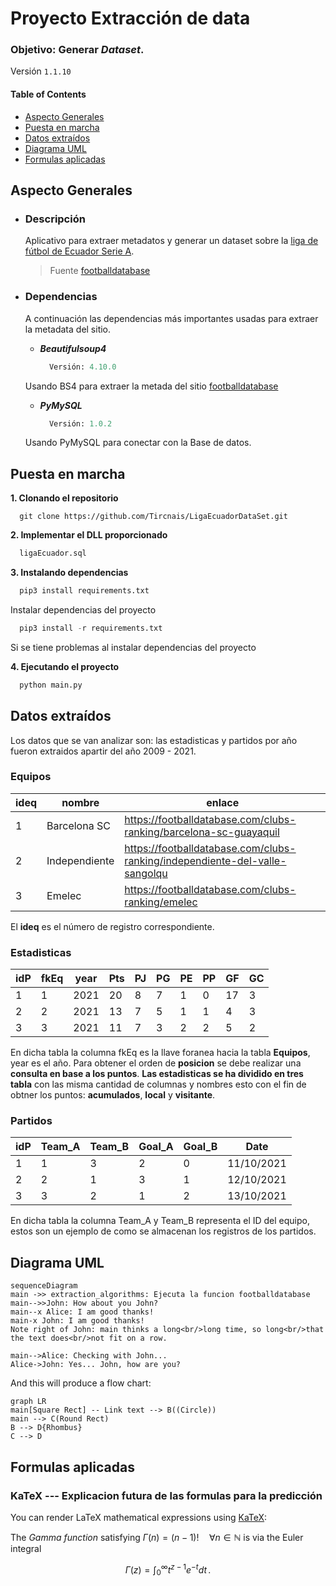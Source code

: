 Proyecto Extracción de data
======================

### Objetivo: Generar _Dataset_.

Versión `1.1.10`

#### Table of Contents

- [Aspecto Generales](#Aspecto-Generales)  
- [Puesta en marcha](#Puesta-en-marcha)
- [Datos extraídos](#Datos-extraídos)  
- [Diagrama UML](#Diagrama-UML)  
- [Formulas aplicadas](#Formulas-aplicadas)  

## Aspecto Generales

- ### Descripción

  Aplicativo para extraer metadatos y generar un dataset sobre la [liga de fútbol de Ecuador Serie A](https://footballdatabase.com/league-scores-tables/ecuador-serie-a-2021).
  
  > Fuente [footballdatabase](https://footballdatabase.com)

- ### Dependencias
  
  A continuación las dependencias más importantes usadas para extraer la metadata del sitio.
  - **_Beautifulsoup4_**

    ```python
      Versión: 4.10.0
    ```
  
  Usando BS4 para extraer la metada del sitio  [footballdatabase](https://footballdatabase.com)
  - **_PyMySQL_**
  
    ```python
      Versión: 1.0.2
    ```

  Usando PyMySQL para conectar con la Base de datos.

## Puesta en marcha

**1. Clonando el repositorio**

```git
  git clone https://github.com/Tircnais/LigaEcuadorDataSet.git
```

**2. Implementar el DLL proporcionado**

```sql
  ligaEcuador.sql
```

**3. Instalando dependencias**

```python
  pip3 install requirements.txt
```

Instalar dependencias del proyecto

```python
  pip3 install -r requirements.txt
```

Si se tiene problemas al instalar dependencias del proyecto

**4. Ejecutando el proyecto**

```python
  python main.py
```

## Datos extraídos

Los datos que se van analizar son: las estadisticas y partidos por año fueron extraidos apartir del año 2009 - 2021.

### Equipos

| ideq | nombre        | enlace                                                                      |
|------|---------------|-----------------------------------------------------------------------------|
| 1    | Barcelona SC  | https://footballdatabase.com/clubs-ranking/barcelona-sc-guayaquil           |
| 2    | Independiente | https://footballdatabase.com/clubs-ranking/independiente-del-valle-sangolqu |
| 3    | Emelec        | https://footballdatabase.com/clubs-ranking/emelec                           |

El **ideq** es el número de registro correspondiente.

### Estadisticas

| idP | fkEq | year | Pts | PJ | PG | PE | PP | GF | GC |
|-----|------|------|-----|----|----|----|----|----|----|
| 1   | 1    | 2021 | 20  | 8  | 7  | 1  | 0  | 17 | 3  |
| 2   | 2    | 2021 | 13  | 7  | 5  | 1  | 1  | 4  | 3  |
| 3   | 3    | 2021 | 11  | 7  | 3  | 2  | 2  | 5  | 2  |

En dicha tabla la columna fkEq es la llave foranea hacia la tabla **Equipos**, year es el año. Para obtener el orden de **posicion** se debe realizar una **consulta en base a los puntos**. **Las estadisticas se ha dividido en tres tabla** con las misma cantidad de columnas y nombres esto con el fin de obtner los puntos: **acumulados**, **local** y **visitante**.

### Partidos

| idP | Team_A | Team_B | Goal_A | Goal_B | Date       |
|-----|--------|--------|--------|--------|------------|
| 1   | 1      | 3      | 2      | 0      | 11/10/2021 |
| 2   | 2      | 1      | 3      | 1      | 12/10/2021 |
| 3   | 3      | 2      | 1      | 2      | 13/10/2021 |

En dicha tabla la columna Team_A y Team_B representa el ID del equipo, estos son un ejemplo de como se almacenan los registros de los partidos.

## Diagrama UML

```mermaid
sequenceDiagram
main ->> extraction_algorithms: Ejecuta la funcion footballdatabase
main-->>John: How about you John?
main--x Alice: I am good thanks!
main-x John: I am good thanks!
Note right of John: main thinks a long<br/>long time, so long<br/>that the text does<br/>not fit on a row.

main-->Alice: Checking with John...
Alice->John: Yes... John, how are you?
```

And this will produce a flow chart:

```mermaid
graph LR
main[Square Rect] -- Link text --> B((Circle))
main --> C(Round Rect)
B --> D{Rhombus}
C --> D
```

## Formulas aplicadas

### KaTeX --- Explicacion futura de las formulas para la predicción

You can render LaTeX mathematical expressions using [KaTeX](https://khan.github.io/KaTeX/):

The *Gamma function* satisfying $\Gamma(n) = (n-1)!\quad\forall n\in\mathbb N$ is via the Euler integral

$$
\Gamma(z) = \int_0^\infty t^{z-1}e^{-t}dt\,.
$$
